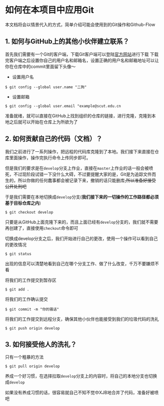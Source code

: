 # 如何在本项目中应用Git
本文档将会以情景代入的方式，简单介绍可能会使用到的Git操作和Github-Flow

## 1. 如何与GitHub上的其他小伙伴建立联系？
首先我们需要有一个Git的客户端，下载Git客户端可以登陆[官方网站](https://git-scm.com/download)进行下载
下载完客户端之后设置你自己的用户名和邮箱名，设置正确的用户名和邮箱地址可以让你在仓库中的commit里面留下头像～
- 设置用户名
```shell
$ git config --global user.name "二狗"
```
- 设置邮箱
```shell
$ git config --global user.email "example@scut.edu.cn
```
准备就绪，就可以直接在GitHub上找到组织的仓库的链接，进行克隆，克隆到本地之后就可以开始在仓库上为所欲为了

## 2. 如何贡献自己的代码（文档）？
我们之前进行了一系列操作，把远程的代码库克隆到了本地。我们接下来直接在仓库里面操作，操作完执行命令上传同步即可。

但是我们的要求是在`develop`分支上作业，直接在`master`上作业的话一般会被喷死，不过现阶段试错一下没什么大碍，不过要提醒大家的是，Git是为追踪文件而生的，所以你做的任何蠢事都会被记录下来，撤销的话只能删库~~,所以准备好接受公开处刑吧~~

于是我们需要在本地切换成`develop`分支(**我们接下来的一切操作的工作路径都必须基于目标仓库之内**)
```shell
$ git checkout develop
```
只要是从GitHub上面克隆下来的，而且上面已经有`develop`分支的，我们就不需要再创建了，直接使用`checkout`命令即可

切换成develop分支之后，我们开始进行自己的更改，使用一个操作可以看到自己的更改情况
```shell
$ git status
```

出现的信息可以清楚地看到自己在哪个分支工作、做了什么改变，千万不要嫌烦不看

将我们的工作提交到暂存区
```shell
$ git add .
```

将我们的工作确认提交
```shell
$ git commit -m "你的骚话"
```

将我们的工作提交到远程分支，确保其他小伙伴也能接受到我们的垃圾代码的洗礼
```shell
$ git push origin develop
```

## 3. 如何接受他人的洗礼？
只有一个粗暴的方法
```shell
$ git pull origin develop
```
养成一个好习惯，在选择拉取`develop`分支上的内容时，将自己的本地分支也切换成`develop`

如果没有养成习惯的话，很容易就自己不知不觉中XJB地合并了代码，准备好被喷吧
